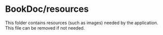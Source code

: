 # BookDoc/resources

This folder contains resources (such as images) needed by the application. This file can
be removed if not needed.
